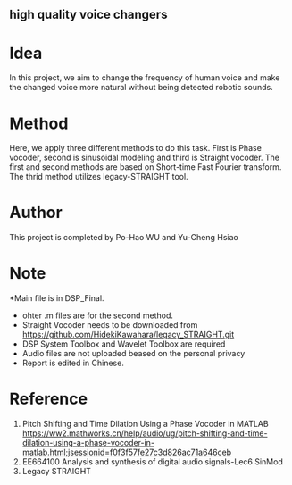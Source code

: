 ## high quality voice changers

# Idea
In this project, we aim to change the frequency of human voice and make the changed voice more natural without being detected robotic sounds.

# Method
Here, we apply three different methods to do this task. First is Phase vocoder, second is sinusoidal modeling and third is Straight vocoder. 
The first and second methods are based on Short-time Fast Fourier transform.
The thrid method utilizes legacy-STRAIGHT tool.

# Author
This project is completed by Po-Hao WU and Yu-Cheng Hsiao

# Note
*Main file is in DSP_Final. 
* ohter .m files are for the second method. 
* Straight Vocoder needs to be downloaded from https://github.com/HidekiKawahara/legacy_STRAIGHT.git  
* DSP System Toolbox and Wavelet Toolbox are required 
* Audio files are not uploaded beased on the personal privacy 
* Report is edited in Chinese.

# Reference
1.  Pitch Shifting and Time Dilation Using a Phase Vocoder in MATLAB https://ww2.mathworks.cn/help/audio/ug/pitch-shifting-and-time-dilation-using-a-phase-vocoder-in-matlab.html;jsessionid=f0f3f57fe27c3d826ac71a646ceb
2.  EE664100 Analysis and synthesis of digital audio signals-Lec6 SinMod
3.  Legacy STRAIGHT
